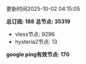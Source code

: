 更新时间2025-10-02 04:15:05

**总订阅: 188**
**总节点: 35319**
- vless节点: 9296
- hysteria2节点: 13

**google ping有效节点: 170**
